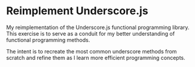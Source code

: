 # Reimplement Underscore.js
My reimplementation of the Underscore.js functional programming library. 
This exercise is to serve as a conduit for my better understanding of functional programming methods. 

The intent is to recreate the most common underscore methods from scratch and refine them as I learn more efficient programming concepts. 
